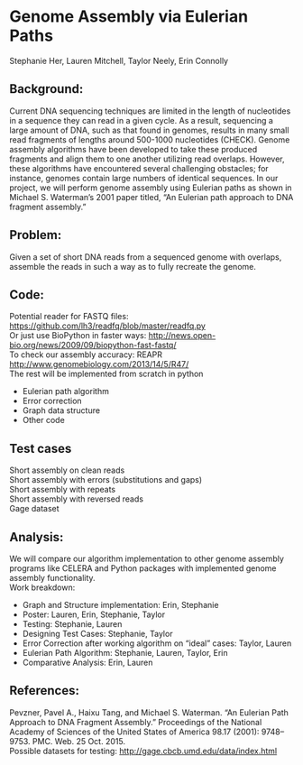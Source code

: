 # Genome Assembly via Eulerian Paths
Stephanie Her, Lauren Mitchell, Taylor Neely, Erin Connolly

## Background: 
Current DNA sequencing techniques are limited in the length of nucleotides in a sequence they can read in a given cycle. As a result, sequencing a large amount of DNA, such as that found in genomes, results in many small read fragments of lengths around 500-1000 nucleotides (CHECK). Genome assembly algorithms have been developed to take these produced fragments and align them to one another utilizing read overlaps. However, these algorithms have encountered several challenging obstacles; for instance, genomes contain large numbers of identical sequences. In our project, we will perform genome assembly using Eulerian paths as shown in Michael S. Waterman’s 2001 paper titled, “An Eulerian path approach to DNA fragment assembly.”
## Problem: 
Given a set of short DNA reads from a sequenced genome with overlaps, assemble the reads in such a way as to fully recreate the genome.
## Code:
Potential reader for FASTQ files: https://github.com/lh3/readfq/blob/master/readfq.py  
Or just use BioPython in faster ways: http://news.open-bio.org/news/2009/09/biopython-fast-fastq/  
To check our assembly accuracy: REAPR http://www.genomebiology.com/2013/14/5/R47/  
The rest will be implemented from scratch in python  
- Eulerian path algorithm
- Error correction
- Graph data structure
- Other code
## Test cases
Short assembly on clean reads  
Short assembly with errors (substitutions and gaps)  
Short assembly with repeats  
Short assembly with reversed reads  
Gage dataset  
## Analysis: 
We will compare our algorithm implementation to other genome assembly programs like CELERA and Python packages with implemented genome assembly functionality.  
Work breakdown:  
- Graph and Structure implementation: Erin, Stephanie
- Poster: Lauren, Erin, Stephanie, Taylor
- Testing: Stephanie, Lauren
- Designing Test Cases: Stephanie, Taylor
- Error Correction after working algorithm on “ideal” cases: Taylor, Lauren
- Eulerian Path Algorithm: Stephanie, Lauren, Taylor, Erin
- Comparative Analysis: Erin, Lauren
## References:
Pevzner, Pavel A., Haixu Tang, and Michael S. Waterman. “An Eulerian Path Approach to DNA Fragment Assembly.” Proceedings of the National Academy of Sciences of the United States of America 98.17 (2001): 9748–9753. PMC. Web. 25 Oct. 2015.  
Possible datasets for testing: http://gage.cbcb.umd.edu/data/index.html

